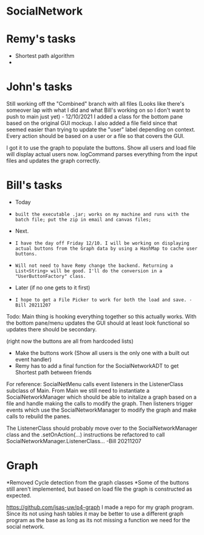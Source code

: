 # SocialNetwork

# Remy's tasks
- Shortest path algorithm
-

# John's tasks
Still working off the "Combined" branch with all files (Looks like there's someover lap with what I did and what Bill's working on so I don't want to push to main just yet) - 12/10/2021
I added a class for the bottom pane based on the original GUI mockup. I also added a file field since that seemed easier than trying to update the "user" label depending on context. Every action should be based on a user or a file so that covers the GUI.

I got it to use the graph to populate the buttons. Show all users and load file will display actual users now. logCommand parses everything from the input files and updates the graph correctly.

# Bill's tasks
- Today 
-     built the executable .jar; works on my machine and runs with the batch file; put the zip in email and canvas files;
- Next.
-     I have the day off Friday 12/10. I will be working on displaying actual buttons from the Graph data by using a HashMap to cache user buttons.
-     Will not need to have Remy change the backend. Returning a List<String> will be good. I'll do the conversion in a "UserButtonFactory" class.
- Later (if no one gets to it first)
-     I hope to get a File Picker to work for both the load and save. -Bill 20211207




Todo: Main thing is hooking everything together so this actually works. With the bottom pane/menu updates the GUI should at least look functional so updates there should be secondary.

(right now the buttons are all from hardcoded lists)
- Make the buttons work
(Show all users is the only one with a built out event handler)
- Remy has to add a final function for the SocialNetworkADT to get Shortest path between friends

For reference: SocialNetMenu calls event listeners in the ListenerClass subclass of Main. 
From Main we still need to instantiate a SocialNetworkManager
which should be able to initalize a graph based on a file
and handle making the calls to modify the graph. 
Then listeners trigger events which use the SocialNetworkManager to modify the graph
and make calls to rebuild the panes.

The ListenerClass should probably move over to the SocialNetworkManager class and the .setOnAction(...) instructions be refactored to call SocialNetworkManager.ListenerClass... -Bill 20211207


# Graph

*Removed Cycle detection from the graph classes
*Some of the buttons still aren't implemented, but based on load file the graph is constructed as expected.

https://github.com/jsas-uw/p4-graph
I made a repo for my graph program. 
Since its not using hash tables it may be 
better to use a different graph program as 
the base as long as its not missing
a function we need for the social network.

